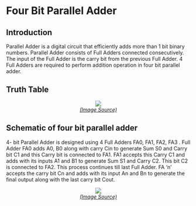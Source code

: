 # Four Bit Parallel Adder
## Introduction
Parallel Adder is a digital circuit that efficiently adds more than 1 bit binary numbers. Parallel Adder consists of Full Adders connected consecutively. The input of the Full Adder is the carry bit from the previous Full Adder. 4 Full Adders are required to perform addition operation in four bit parallel adder.
## Truth Table
<p align="center">
<img src="https://qph.cf2.quoracdn.net/main-qimg-9b2eeac9eb7e2e6ab85c810ab681ce74"><br>
<a href="https://qph.cf2.quoracdn.net/main-qimg-9b2eeac9eb7e2e6ab85c810ab681ce74"><i>(Image Source)</i></a>
</p>

## Schematic of four bit parallel adder
4- bit Parallel Adder is designed using 4 Full Adders FA0, FA1, FA2, FA3 . Full Adder FA0 adds A0, B0 along with carry Cin to generate Sum S0 and Carry bit C1 and this Carry bit is connected to FA1. FA1 accepts this Carry C1 and adds with its inputs A1 and B1 to generate Sum S1 and Carry C2. This bit C2 is connected to FA2. This process continues till last Full Adder. FA ‘n’ accepts the carry bit Cn and adds with its input An and Bn to generate the final output along with the last carry bit Cout.

<p align="center">
<img src="https://i0.wp.com/electricalfundablog.com/wp-content/uploads/2020/03/image3_thumb2.jpg?ssl=1"><br>
<a href="https://i0.wp.com/electricalfundablog.com/wp-content/uploads/2020/03/image3_thumb2.jpg?ssl=1"><i>(Image Source)</i></a>
</p>
